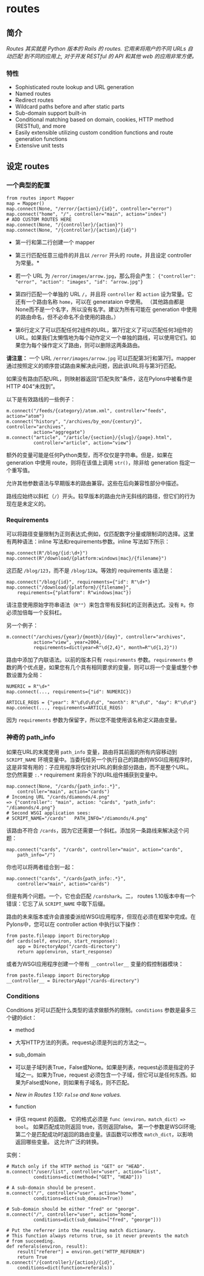 # routes

## 简介

*Routes 其实就是 Python 版本的 Rails 的 routes. 它用来将用户的不同 URLs 自动匹配 到不同的应用上, 对于开发 RESTful 的 API 和其他 web 的应用非常方便。*

### 特性

- Sophisticated route lookup and URL generation
- Named routes
- Redirect routes
- Wildcard paths before and after static parts
- Sub-domain support built-in
- Conditional matching based on domain, cookies, HTTP method (RESTful), and more
- Easily extensible utilizing custom condition functions and route generation functions
- Extensive unit tests

## 设定 routes

### 一个典型的配置

```
from routes import Mapper
map = Mapper()
map.connect(None, "/error/{action}/{id}", controller="error")
map.connect("home", "/", controller="main", action="index")
# ADD CUSTOM ROUTES HERE
map.connect(None, "/{controller}/{action}")
map.connect(None, "/{controller}/{action}/{id}")
```

* 第一行和第二行创建一个 mapper

* 第三行匹配任意三组件的并且以 `/error` 开头的 route，并且设定 controller 为常量。*

 * 若一个 URL 为 `/error/images/arrow.jpg`，那么将会产生： `{"controller": "error", "action": "images", "id": "arrow.jpg"}`

* 第四行匹配一个单独的 URL `/`，并且将 `controller` 和 `action` 设为常量。它还有一个路由名称 `home`，可以在 generataion 中使用。 （其他路由都是None而不是一个名字，所以没有名字。建议为所有可能在 generation 中使用的路由命名，但不必命名不会使用的路由。）

* 第6行定义了可以匹配任何2组件的URL，第7行定义了可以匹配任何3组件的URL。如果我们太懒惰地为每个动作定义一个单独的路线，可以使用它们。如果您为每个操作定义了路由，则可以删除这两条路由。

**请注意：** 一个 URL `/error/images/arrow.jpg` 可以匹配第3行和第7行。mapper 通过按照定义的顺序尝试路由来解决此问题，因此该URL将与第3行匹配。

如果没有路由匹配URL，则映射器返回“匹配失败”条件，这在Pylons中被看作是HTTP 404“未找到”。

以下是有效路线的一些例子：

```
m.connect("/feeds/{category}/atom.xml", controller="feeds", action="atom")
m.connect("history", "/archives/by_eon/{century}", controller="archives",
          action="aggregate")
m.connect("article", "/article/{section}/{slug}/{page}.html",
          controller="article", action="view")
```

额外的变量可能是任何Python类型，而不仅仅是字符串。但是，如果在 generation 中使用 route，则将在该值上调用 `str()`，除非给 generation 指定一个重写值。

允许其他参数语法与早期版本的路由兼容。这些在后向兼容性部分中描述。

路线应始终以斜杠（`/`）开头。较早版本的路由允许无斜线的路径，但它们的行为现在是未定义的。

### Requirements

可以将路径变量限制为正则表达式;例如，仅匹配数字分量或限制词的选择。这里有两种语法：inline 写法和requirements参数。inline 写法如下所示：

```
map.connect(R"/blog/{id:\d+}")
map.connect(R"/download/{platform:windows|mac}/{filename}")
```

这匹配 `/blog/123`，而不是 `/blog/12A`。等效的 requirements  语法是：

```
map.connect("/blog/{id}", requirements={"id": R"\d+"}
map.connect("/download/{platform}/{filename}",
    requirements={"platform": R"windows|mac"})
```

请注意使用原始字符串语法（`R""`）来包含带有反斜杠的正则表达式。没有 `R`，你必须加倍每一个反斜杠。

另一个例子：

```
m.connect("/archives/{year}/{month}/{day}", controller="archives",
          action="view", year=2004,
          requirements=dict(year=R"\d{2,4}", month=R"\d{1,2}"))
```

路由中添加了内联语法。以前的版本只有 `requirements` 参数。`requirements` 参数的两个优点是，如果您有几个具有相同要求的变量，则可以将一个变量或整个参数设置为全局：

```
NUMERIC = R"\d+"
map.connect(..., requirements={"id": NUMERIC})

ARTICLE_REQS = {"year": R"\d\d\d\d", "month": R"\d\d", "day": R"\d\d"}
map.connect(..., requirements=ARTICLE_REQS)
```

因为 `requirements` 参数为保留字，所以您不能使用该名称定义路由变量。

### 神奇的 path_info

如果在URL的末尾使用 `path_info` 变量，路由将其前面的所有内容移动到 `SCRIPT_NAME` 环境变量中。当委托给另一个执行自己的路由的WSGI应用程序时，这是非常有用的：子应用程序将仅针对URL的剩余部分路由，而不是整个URL。 您仍然需要 `:.*` requirement 来将余下的URL组件捕获到变量中。

```
map.connect(None, "/cards/{path_info:.*}",
    controller="main", action="cards")
# Incoming URL "/cards/diamonds/4.png"
=> {"controller": "main", action: "cards", "path_info": "/diamonds/4.png"}
# Second WSGI application sees:
# SCRIPT_NAME="/cards"   PATH_INFO="/diamonds/4.png"
```

该路由不符合 `/cards`，因为它还需要一个斜杠。添加另一条路线来解决这个问题：

```
map.connect("cards", "/cards", controller="main", action="cards",
    path_info="/")
```

你也可以将两者组合到一起：

```
map.connect("cards", "/cards{path_info:.*}",
    controller="main", action="cards")
```

但是有两个问题。一个，它也会匹配 `/cardshark`。二， routes 1.10版本中有一个错误：它忘了从 `SCRIPT_NAME` 中取下后缀。

路由的未来版本或许会直接委派给WSGI应用程序，但现在必须在框架中完成。在Pylons中，您可以在 controller action 中执行以下操作：

```
from paste.fileapp import DirectoryApp
def cards(self, environ, start_response):
    app = DirectoryApp("/cards-directory")
    return app(environ, start_response)
```

或者为WSGI应用程序创建一个带有 `__controller__` 变量的假控制器模块：

```
from paste.fileapp import DirectoryApp
__controller__ = DirectoryApp("/cards-directory")
```

### Conditions

Conditions 对可以匹配什么类型的请求做额外的限制。`conditions` 参数是最多三个键的dict：

* method

 * 大写HTTP方法的列表。request必须是列出的方法之一。

* sub_domain

 * 可以是子域列表True，False或None。如果是列表，request必须是指定的子域之一。如果为True，request 必须包含一个子域，但它可以是任何东西。如果为False或None，则如果有子域名，则不匹配。
 * *New in Routes 1.10: ``False`` and ``None`` values.*

* function

 * 评估 request 的函数。 它的格式必须是 `func（environ，match_dict）=> bool`。 如果匹配成功则返回 true，否则返回false。 第一个参数是WSGI环境; 第二个是匹配成功时返回的路由变量。该函数可以修改 `match_dict`，以影响返回哪些变量。 这允许广泛的转换。

实例：

```
# Match only if the HTTP method is "GET" or "HEAD".
m.connect("/user/list", controller="user", action="list",
          conditions=dict(method=["GET", "HEAD"]))

# A sub-domain should be present.
m.connect("/", controller="user", action="home",
          conditions=dict(sub_domain=True))

# Sub-domain should be either "fred" or "george".
m.connect("/", controller="user", action="home",
          conditions=dict(sub_domain=["fred", "george"]))

# Put the referrer into the resulting match dictionary.
# This function always returns true, so it never prevents the match
# from succeeding.
def referals(environ, result):
    result["referer"] = environ.get("HTTP_REFERER")
    return True
m.connect("/{controller}/{action}/{id}",
    conditions=dict(function=referals))
```






